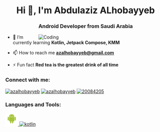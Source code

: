 <h1 align="center">Hi 👋, I'm Abdulaziz ALhobayyeb</h1>
<h3 align="center">Android Developer from Saudi Arabia</h3>
<img align="right" alt="Coding" width="400" src="<iframe src="https://giphy.com/embed/Dh5q0sShxgp13DwrvG">

- 🌱 I’m currently learning **Kotlin, Jetpack Compose, KMM**

- 📫 How to reach me **azalhobayyeb@gmail.com**

- ⚡ Fun fact **Red tea is the greatest drink of all time**

<h3 align="left">Connect with me:</h3>
<p align="left">
<a href="https://twitter.com/azalhobayyeb" target="blank"><img align="center" src="https://raw.githubusercontent.com/rahuldkjain/github-profile-readme-generator/master/src/images/icons/Social/twitter.svg" alt="azalhobayyeb" height="30" width="40" /></a>
<a href="https://linkedin.com/in/azalhobayyeb" target="blank"><img align="center" src="https://raw.githubusercontent.com/rahuldkjain/github-profile-readme-generator/master/src/images/icons/Social/linked-in-alt.svg" alt="azalhobayyeb" height="30" width="40" /></a>
<a href="https://stackoverflow.com/users/20084205" target="blank"><img align="center" src="https://raw.githubusercontent.com/rahuldkjain/github-profile-readme-generator/master/src/images/icons/Social/stack-overflow.svg" alt="20084205" height="30" width="40" /></a>
</p>

<h3 align="left">Languages and Tools:</h3>
<p align="left"> <a href="https://developer.android.com" target="_blank" rel="noreferrer"> <img src="https://raw.githubusercontent.com/devicons/devicon/master/icons/android/android-original-wordmark.svg" alt="android" width="40" height="40"/> </a> <a href="https://kotlinlang.org" target="_blank" rel="noreferrer"> <img src="https://www.vectorlogo.zone/logos/kotlinlang/kotlinlang-icon.svg" alt="kotlin" width="40" height="40"/> </a> </p>
